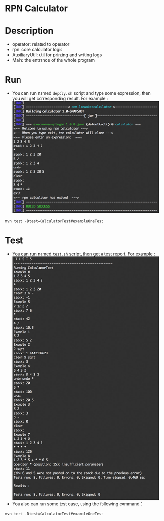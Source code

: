 # RPN Calculator

# Description

- operator: related to operator
- rpn: core calculator logic 
- AuxiliaryUtil: util for printing and writing logs
- Main: the entrance of the whole program 

# Run

- You can run named `depoly.sh` script and type some expression,
then you will get corresponding result.
For example :
![](src/main/resources/image/run.png)
```
mvn test -Dtest=CalculatorTest#exampleOneTest  
```

# Test

- You can run named `test.sh` script, then get a test report. For example :
![](src/main/resources/image/test_report.png)
- You also can run some test case, using the following command：
```
mvn test -Dtest=CalculatorTest#exampleOneTest  
```